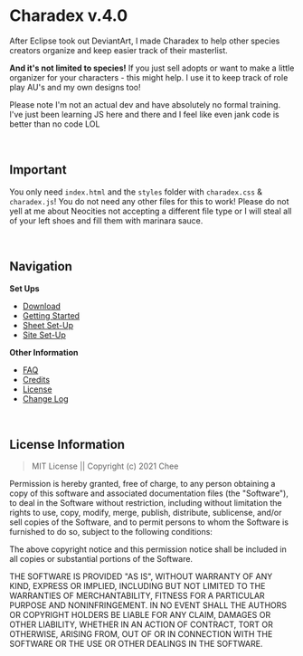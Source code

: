 # Charadex v.4.0

After Eclipse took out DeviantArt, I made Charadex to help other species creators organize and keep easier track of their masterlist.

**And it's not limited to species!** If you just sell adopts or want to make a little organizer for your characters - this might help. I use it to keep track of role play AU's and my own designs too!

Please note I'm not an actual dev and have absolutely no formal training. I've just been learning JS here and there and I feel like even jank code is better than no code LOL

&nbsp;

## Important

You only need `index.html` and the `styles` folder with `charadex.css` & `charadex.js`! You do not need any other files for this to work! Please do not yell at me about Neocities not accepting a different file type or I will steal all of your left shoes and fill them with marinara sauce.

&nbsp;

## Navigation

**Set Ups**

- [Download](https://github.com/cheeriko/charadex/releases/latest)
- [Getting Started](https://github.com/cheeriko/charadex/wiki/Getting-Started)
- [Sheet Set-Up](https://github.com/cheeriko/charadex/wiki/Sheet-Set-Up)
- [Site Set-Up](https://github.com/cheeriko/charadex/wiki/Site-Set-Up)

**Other Information**

- [FAQ](https://github.com/cheeriko/charadex/wiki#faq)
- [Credits](https://github.com/cheeriko/charadex/wiki#credits-for-framework)
- [License](https://github.com/cheeriko/charadex/wiki#license)
- [Change Log](https://github.com/cheeriko/charadex/wiki/Change-Log)

&nbsp;

## License Information

> MIT License || Copyright (c) 2021 Chee

Permission is hereby granted, free of charge, to any person obtaining a copy of this software and associated documentation files (the "Software"), to deal in the Software without restriction, including without limitation the rights to use, copy, modify, merge, publish, distribute, sublicense, and/or sell copies of the Software, and to permit persons to whom the Software is furnished to do so, subject to the following conditions:

The above copyright notice and this permission notice shall be included in all copies or substantial portions of the Software.

THE SOFTWARE IS PROVIDED "AS IS", WITHOUT WARRANTY OF ANY KIND, EXPRESS OR IMPLIED, INCLUDING BUT NOT LIMITED TO THE WARRANTIES OF MERCHANTABILITY, FITNESS FOR A PARTICULAR PURPOSE AND NONINFRINGEMENT. IN NO EVENT SHALL THE AUTHORS OR COPYRIGHT HOLDERS BE LIABLE FOR ANY CLAIM, DAMAGES OR OTHER LIABILITY, WHETHER IN AN ACTION OF CONTRACT, TORT OR OTHERWISE, ARISING FROM, OUT OF OR IN CONNECTION WITH THE SOFTWARE OR THE USE OR OTHER DEALINGS IN THE SOFTWARE.